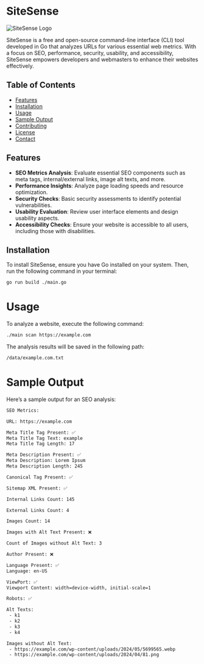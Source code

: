 # SiteSense

![SiteSense Logo](https://example.com/logo.png) <!-- Replace with your logo URL -->

SiteSense is a free and open-source command-line interface (CLI) tool developed in Go that analyzes URLs for various essential web metrics. With a focus on SEO, performance, security, usability, and accessibility, SiteSense empowers developers and webmasters to enhance their websites effectively.

## Table of Contents
- [Features](#features)
- [Installation](#installation)
- [Usage](#usage)
- [Sample Output](#sample-output)
- [Contributing](#contributing)
- [License](#license)
- [Contact](#contact)

## Features

- **SEO Metrics Analysis**: Evaluate essential SEO components such as meta tags, internal/external links, image alt texts, and more.
- **Performance Insights**: Analyze page loading speeds and resource optimization.
- **Security Checks**: Basic security assessments to identify potential vulnerabilities.
- **Usability Evaluation**: Review user interface elements and design usability aspects.
- **Accessibility Checks**: Ensure your website is accessible to all users, including those with disabilities.

## Installation

To install SiteSense, ensure you have Go installed on your system. Then, run the following command in your terminal:

```bash
go run build ./main.go
```


# Usage
To analyze a website, execute the following command:

```bash
./main scan https://example.com
```

The analysis results will be saved in the following path:
```bash
/data/example.com.txt
```


# Sample Output
Here’s a sample output for an SEO analysis:

```bash
SEO Metrics:

URL: https://example.com

Meta Title Tag Present: ✅
Meta Title Tag Text: example
Meta Title Tag Length: 17

Meta Description Present: ✅
Meta Description: Lorem Ipsum
Meta Description Length: 245

Canonical Tag Present: ✅

Sitemap XML Present: ✅

Internal Links Count: 145

External Links Count: 4

Images Count: 14

Images with Alt Text Present: ❌

Count of Images without Alt Text: 3

Author Present: ❌

Language Present: ✅
Language: en-US

ViewPort: ✅
Viewport Content: width=device-width, initial-scale=1

Robots: ✅

Alt Texts:
 - k1
 - k2
 - k3
 - k4

Images without Alt Text:
 - https://example.com/wp-content/uploads/2024/05/5699565.webp
 - https://example.com/wp-content/uploads/2024/04/81.png

```
